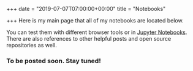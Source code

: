 +++
date = "2019-07-07T07:00:00+00:00"
title = "Notebooks"

+++
Here is my main page that all of my notebooks are located below.

You can test them with different browser tools or in [Jupyter Notebooks](https://jupyter.org/). There are also references to other helpful posts and open source repositories as well.

### To be posted soon. Stay tuned!